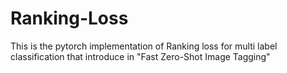 # Ranking-Loss
This is the pytorch implementation of Ranking loss for multi label classification that introduce in "Fast Zero-Shot Image Tagging"
